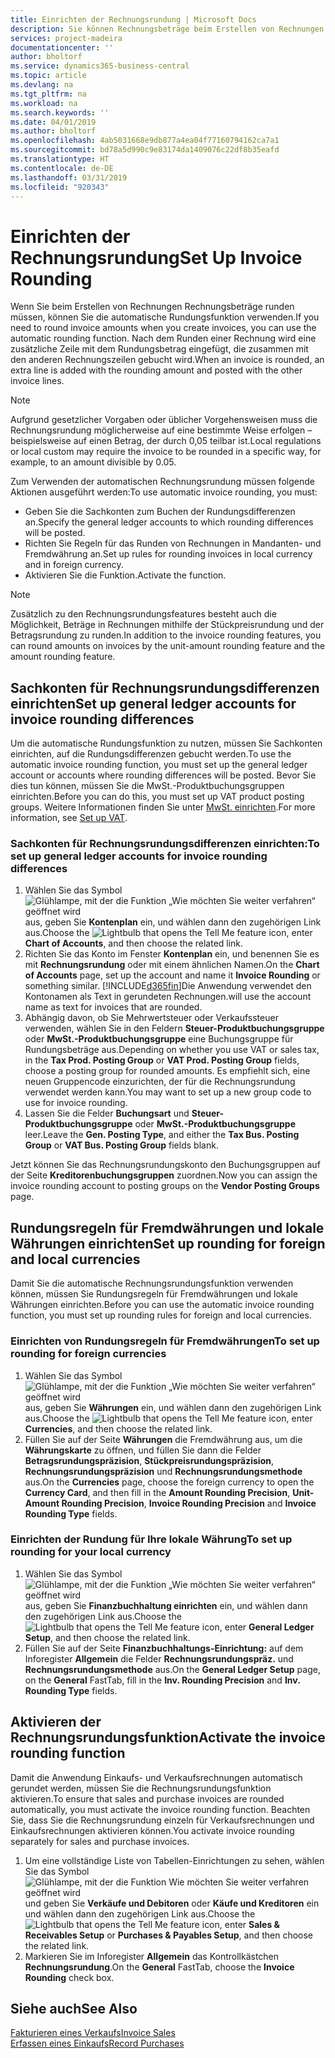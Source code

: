 ```yaml
---
title: Einrichten der Rechnungsrundung | Microsoft Docs
description: Sie können Rechnungsbeträge beim Erstellen von Rechnungen runden. Darüber hinaus muss die Rechnungsrundung möglicherweise aufgrund lokaler Vorgaben oder üblicher Vorgehensweisenauf eine bestimmte Weise erfolgen – beispielsweise auf einen Betrag, der durch 0,05 teilbar ist.
services: project-madeira
documentationcenter: ''
author: bholtorf
ms.service: dynamics365-business-central
ms.topic: article
ms.devlang: na
ms.tgt_pltfrm: na
ms.workload: na
ms.search.keywords: ''
ms.date: 04/01/2019
ms.author: bholtorf
ms.openlocfilehash: 4ab5031668e9db877a4ea04f77160794162ca7a1
ms.sourcegitcommit: bd78a5d990c9e83174da1409076c22df8b35eafd
ms.translationtype: HT
ms.contentlocale: de-DE
ms.lasthandoff: 03/31/2019
ms.locfileid: "920343"
---
```

# <a name="set-up-invoice-rounding"></a><span data-ttu-id="fb9a0-104">Einrichten der Rechnungsrundung</span><span class="sxs-lookup"><span data-stu-id="fb9a0-104">Set Up Invoice Rounding</span></span>
<span data-ttu-id="fb9a0-105">Wenn Sie beim Erstellen von Rechnungen Rechnungsbeträge runden müssen, können Sie die automatische Rundungsfunktion verwenden.</span><span class="sxs-lookup"><span data-stu-id="fb9a0-105">If you need to round invoice amounts when you create invoices, you can use the automatic rounding function.</span></span> <span data-ttu-id="fb9a0-106">Nach dem Runden einer Rechnung wird eine zusätzliche Zeile mit dem Rundungsbetrag eingefügt, die zusammen mit den anderen Rechnungszeilen gebucht wird.</span><span class="sxs-lookup"><span data-stu-id="fb9a0-106">When an invoice is rounded, an extra line is added with the rounding amount and posted with the other invoice lines.</span></span>

> [!NOTE]  
>  <span data-ttu-id="fb9a0-107">Aufgrund gesetzlicher Vorgaben oder üblicher Vorgehensweisen muss die Rechnungsrundung möglicherweise auf eine bestimmte Weise erfolgen – beispielsweise auf einen Betrag, der durch 0,05 teilbar ist.</span><span class="sxs-lookup"><span data-stu-id="fb9a0-107">Local regulations or local custom may require the invoice to be rounded in a specific way, for example, to an amount divisible by 0.05.</span></span>  

<span data-ttu-id="fb9a0-108">Zum Verwenden der automatischen Rechnungsrundung müssen folgende Aktionen ausgeführt werden:</span><span class="sxs-lookup"><span data-stu-id="fb9a0-108">To use automatic invoice rounding, you must:</span></span>  

* <span data-ttu-id="fb9a0-109">Geben Sie die Sachkonten zum Buchen der Rundungsdifferenzen an.</span><span class="sxs-lookup"><span data-stu-id="fb9a0-109">Specify the general ledger accounts to which rounding differences will be posted.</span></span>  
* <span data-ttu-id="fb9a0-110">Richten Sie Regeln für das Runden von Rechnungen in Mandanten- und Fremdwährung an.</span><span class="sxs-lookup"><span data-stu-id="fb9a0-110">Set up rules for rounding invoices in local currency and in foreign currency.</span></span>  
* <span data-ttu-id="fb9a0-111">Aktivieren Sie die Funktion.</span><span class="sxs-lookup"><span data-stu-id="fb9a0-111">Activate the function.</span></span>  

> [!NOTE]  
>  <span data-ttu-id="fb9a0-112">Zusätzlich zu den Rechnungsrundungsfeatures besteht auch die Möglichkeit, Beträge in Rechnungen mithilfe der Stückpreisrundung und der Betragsrundung zu runden.</span><span class="sxs-lookup"><span data-stu-id="fb9a0-112">In addition to the invoice rounding features, you can round amounts on invoices by the unit-amount rounding feature and the amount rounding feature.</span></span>  

## <a name="set-up-general-ledger-accounts-for-invoice-rounding-differences"></a><span data-ttu-id="fb9a0-113">Sachkonten für Rechnungsrundungsdifferenzen einrichten</span><span class="sxs-lookup"><span data-stu-id="fb9a0-113">Set up general ledger accounts for invoice rounding differences</span></span>
<span data-ttu-id="fb9a0-114">Um die automatische Rundungsfunktion zu nutzen, müssen Sie Sachkonten einrichten, auf die Rundungsdifferenzen gebucht werden.</span><span class="sxs-lookup"><span data-stu-id="fb9a0-114">To use the automatic invoice rounding function, you must set up the general ledger account or accounts where rounding differences will be posted.</span></span> <span data-ttu-id="fb9a0-115">Bevor Sie dies tun können, müssen Sie die MwSt.-Produktbuchungsgruppen einrichten.</span><span class="sxs-lookup"><span data-stu-id="fb9a0-115">Before you can do this, you must set up VAT product posting groups.</span></span> <span data-ttu-id="fb9a0-116">Weitere Informationen finden Sie unter [MwSt. einrichten](finance-setup-vat.md).</span><span class="sxs-lookup"><span data-stu-id="fb9a0-116">For more information, see [Set up VAT](finance-setup-vat.md).</span></span>  

### <a name="to-set-up-general-ledger-accounts-for-invoice-rounding-differences"></a><span data-ttu-id="fb9a0-117">Sachkonten für Rechnungsrundungsdifferenzen einrichten:</span><span class="sxs-lookup"><span data-stu-id="fb9a0-117">To set up general ledger accounts for invoice rounding differences</span></span>  
1. <span data-ttu-id="fb9a0-118">Wählen Sie das Symbol ![Glühlampe, mit der die Funktion „Wie möchten Sie weiter verfahren“ geöffnet wird](media/ui-search/search_small.png "Wie möchten Sie weiter verfahren?") aus, geben Sie **Kontenplan** ein, und wählen dann den zugehörigen Link aus.</span><span class="sxs-lookup"><span data-stu-id="fb9a0-118">Choose the ![Lightbulb that opens the Tell Me feature](media/ui-search/search_small.png "Tell me what you want to do") icon, enter **Chart of Accounts**, and then choose the related link.</span></span>  
2. <span data-ttu-id="fb9a0-119">Richten Sie das Konto im Fenster **Kontenplan** ein, und benennen Sie es mit **Rechnungsrundung** oder mit einem ähnlichen Namen.</span><span class="sxs-lookup"><span data-stu-id="fb9a0-119">On the **Chart of Accounts** page, set up the account and name it **Invoice Rounding** or something similar.</span></span> [!INCLUDE[d365fin](includes/d365fin_md.md)]<span data-ttu-id="fb9a0-120">Die Anwendung verwendet den Kontonamen als Text in gerundeten Rechnungen.</span><span class="sxs-lookup"><span data-stu-id="fb9a0-120">will use the account name as text for invoices that are rounded.</span></span>  
3. <span data-ttu-id="fb9a0-121">Abhängig davon, ob Sie Mehrwertsteuer oder Verkaufssteuer verwenden, wählen Sie in den Feldern **Steuer-Produktbuchungsgruppe** oder **MwSt.-Produktbuchungsgruppe** eine Buchungsgruppe für Rundungsbeträge aus.</span><span class="sxs-lookup"><span data-stu-id="fb9a0-121">Depending on whether you use VAT or sales tax, in the **Tax Prod. Posting Group** or **VAT Prod. Posting Group** fields, choose a posting group for rounded amounts.</span></span> <span data-ttu-id="fb9a0-122">Es empfiehlt sich, eine neuen Gruppencode einzurichten, der für die Rechnungsrundung verwendet werden kann.</span><span class="sxs-lookup"><span data-stu-id="fb9a0-122">You may want to set up a new group code to use for invoice rounding.</span></span>
4. <span data-ttu-id="fb9a0-123">Lassen Sie die Felder **Buchungsart** und **Steuer-Produktbuchungsgruppe** oder **MwSt.-Produktbuchungsgruppe** leer.</span><span class="sxs-lookup"><span data-stu-id="fb9a0-123">Leave the **Gen. Posting Type**, and either the **Tax Bus. Posting Group** or **VAT Bus. Posting Group** fields blank.</span></span> <!-- Why do we say to leave these blank, when there are a lot of other fields we also leave blank but don't mention? -->  

<span data-ttu-id="fb9a0-124">Jetzt können Sie das Rechnungsrundungskonto den Buchungsgruppen auf der Seite **Kreditorenbuchungsgruppen** zuordnen.</span><span class="sxs-lookup"><span data-stu-id="fb9a0-124">Now you can assign the invoice rounding account to posting groups on the **Vendor Posting Groups** page.</span></span>  <!-- Why only the vendor posting groups? -->

## <a name="set-up-rounding-for-foreign-and-local-currencies"></a><span data-ttu-id="fb9a0-125">Rundungsregeln für Fremdwährungen und lokale Währungen einrichten</span><span class="sxs-lookup"><span data-stu-id="fb9a0-125">Set up rounding for foreign and local currencies</span></span>
<span data-ttu-id="fb9a0-126">Damit Sie die automatische Rechnungsrundungsfunktion verwenden können, müssen Sie Rundungsregeln für Fremdwährungen und lokale Währungen einrichten.</span><span class="sxs-lookup"><span data-stu-id="fb9a0-126">Before you can use the automatic invoice rounding function, you must set up rounding rules for foreign and local currencies.</span></span>

### <a name="to-set-up-rounding-for-foreign-currencies"></a><span data-ttu-id="fb9a0-127">Einrichten von Rundungsregeln für Fremdwährungen</span><span class="sxs-lookup"><span data-stu-id="fb9a0-127">To set up rounding for foreign currencies</span></span>  
1. <span data-ttu-id="fb9a0-128">Wählen Sie das Symbol ![Glühlampe, mit der die Funktion „Wie möchten Sie weiter verfahren“ geöffnet wird](media/ui-search/search_small.png "Wie möchten Sie weiter verfahren?") aus, geben Sie **Währungen** ein, und wählen dann den zugehörigen Link aus.</span><span class="sxs-lookup"><span data-stu-id="fb9a0-128">Choose the ![Lightbulb that opens the Tell Me feature](media/ui-search/search_small.png "Tell me what you want to do") icon, enter **Currencies**, and then choose the related link.</span></span>  
2. <span data-ttu-id="fb9a0-129">Füllen Sie auf der Seite **Währungen** die Fremdwährung aus, um die **Währungskarte** zu öffnen, und füllen Sie dann die Felder **Betragsrundungspräzision**, **Stückpreisrundungspräzision**, **Rechnungsrundungspräzision** und **Rechnungsrundungsmethode** aus.</span><span class="sxs-lookup"><span data-stu-id="fb9a0-129">On the **Currencies** page, choose the foreign currency to open the **Currency Card**, and then fill in the **Amount Rounding Precision**, **Unit-Amount Rounding Precision**, **Invoice Rounding Precision** and **Invoice Rounding Type** fields.</span></span>

### <a name="to-set-up-rounding-for-your-local-currency"></a><span data-ttu-id="fb9a0-130">Einrichten der Rundung für Ihre lokale Währung</span><span class="sxs-lookup"><span data-stu-id="fb9a0-130">To set up rounding for your local currency</span></span>
1. <span data-ttu-id="fb9a0-131">Wählen Sie das Symbol ![Glühlampe, mit der die Funktion „Wie möchten Sie weiter verfahren“ geöffnet wird](media/ui-search/search_small.png "Wie möchten Sie weiter verfahren?") aus, geben Sie **Finanzbuchhaltung einrichten** ein, und wählen dann den zugehörigen Link aus.</span><span class="sxs-lookup"><span data-stu-id="fb9a0-131">Choose the ![Lightbulb that opens the Tell Me feature](media/ui-search/search_small.png "Tell me what you want to do") icon, enter **General Ledger Setup**, and then choose the related link.</span></span>  
2. <span data-ttu-id="fb9a0-132">Füllen Sie auf der Seite **Finanzbuchhaltungs-Einrichtung:** auf dem Inforegister **Allgemein** die Felder **Rechnungsrundungspräz.** und **Rechnungsrundungsmethode** aus.</span><span class="sxs-lookup"><span data-stu-id="fb9a0-132">On the **General Ledger Setup** page, on the **General** FastTab, fill in the **Inv. Rounding Precision** and **Inv. Rounding Type** fields.</span></span>  

## <a name="activate-the-invoice-rounding-function"></a><span data-ttu-id="fb9a0-133">Aktivieren der Rechnungsrundungsfunktion</span><span class="sxs-lookup"><span data-stu-id="fb9a0-133">Activate the invoice rounding function</span></span>  
<span data-ttu-id="fb9a0-134">Damit die Anwendung Einkaufs- und Verkaufsrechnungen automatisch gerundet werden, müssen Sie die Rechnungsrundungsfunktion aktivieren.</span><span class="sxs-lookup"><span data-stu-id="fb9a0-134">To ensure that sales and purchase invoices are rounded automatically, you must activate the invoice rounding function.</span></span> <span data-ttu-id="fb9a0-135">Beachten Sie, dass Sie die Rechnungsrundung einzeln für Verkaufsrechnungen und Einkaufsrechnungen aktivieren können.</span><span class="sxs-lookup"><span data-stu-id="fb9a0-135">You activate invoice rounding separately for sales and purchase invoices.</span></span>

1. <span data-ttu-id="fb9a0-136">Um eine vollständige Liste von Tabellen-Einrichtungen zu sehen, wählen Sie das Symbol ![Glühlampe, mit der die Funktion Wie möchten Sie weiter verfahren geöffnet wird](media/ui-search/search_small.png "Wie möchten Sie weiter verfahren") und geben Sie **Verkäufe und Debitoren** oder **Käufe und Kreditoren** ein und wählen dann den zugehörigen Link aus.</span><span class="sxs-lookup"><span data-stu-id="fb9a0-136">Choose the ![Lightbulb that opens the Tell Me feature](media/ui-search/search_small.png "Tell me what you want to do") icon, enter **Sales & Receivables Setup** or **Purchases & Payables Setup**, and then choose the related link.</span></span>  
2. <span data-ttu-id="fb9a0-137">Markieren Sie im Inforegister **Allgemein** das Kontrollkästchen **Rechnungsrundung**.</span><span class="sxs-lookup"><span data-stu-id="fb9a0-137">On the **General** FastTab, choose the **Invoice Rounding** check box.</span></span>  

## <a name="see-also"></a><span data-ttu-id="fb9a0-138">Siehe auch</span><span class="sxs-lookup"><span data-stu-id="fb9a0-138">See Also</span></span>  
[<span data-ttu-id="fb9a0-139">Fakturieren eines Verkaufs</span><span class="sxs-lookup"><span data-stu-id="fb9a0-139">Invoice Sales</span></span>](sales-how-invoice-sales.md)  
[<span data-ttu-id="fb9a0-140">Erfassen eines Einkaufs</span><span class="sxs-lookup"><span data-stu-id="fb9a0-140">Record Purchases</span></span>](purchasing-how-record-purchases.md)
